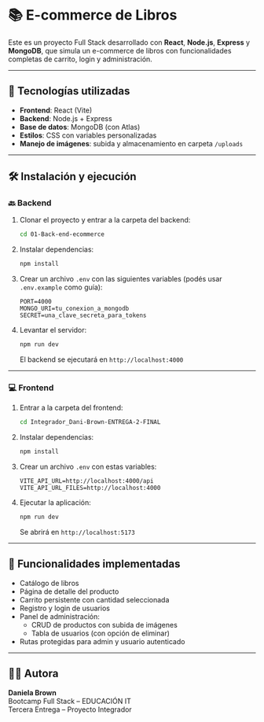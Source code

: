 
# 📚 E-commerce de Libros

Este es un proyecto Full Stack desarrollado con **React**, **Node.js**, **Express** y **MongoDB**, que simula un e-commerce de libros con funcionalidades completas de carrito, login y administración.

---

## 🚀 Tecnologías utilizadas

- **Frontend**: React (Vite)
- **Backend**: Node.js + Express
- **Base de datos**: MongoDB (con Atlas)
- **Estilos**: CSS con variables personalizadas
- **Manejo de imágenes**: subida y almacenamiento en carpeta `/uploads`

---

## 🛠️ Instalación y ejecución

### 🔙 Backend

1. Clonar el proyecto y entrar a la carpeta del backend:
   ```bash
   cd 01-Back-end-ecommerce
   ```

2. Instalar dependencias:
   ```bash
   npm install
   ```

3. Crear un archivo `.env` con las siguientes variables (podés usar `.env.example` como guía):

   ```
   PORT=4000
   MONGO_URI=tu_conexion_a_mongodb
   SECRET=una_clave_secreta_para_tokens
   ```

4. Levantar el servidor:
   ```bash
   npm run dev
   ```

   El backend se ejecutará en `http://localhost:4000`

---

### 💻 Frontend

1. Entrar a la carpeta del frontend:
   ```bash
   cd Integrador_Dani-Brown-ENTREGA-2-FINAL
   ```

2. Instalar dependencias:
   ```bash
   npm install
   ```

3. Crear un archivo `.env` con estas variables:

   ```
   VITE_API_URL=http://localhost:4000/api
   VITE_API_URL_FILES=http://localhost:4000
   ```

4. Ejecutar la aplicación:
   ```bash
   npm run dev
   ```

   Se abrirá en `http://localhost:5173`

---

## 🎯 Funcionalidades implementadas

- Catálogo de libros 
- Página de detalle del producto
- Carrito persistente con cantidad seleccionada
- Registro y login de usuarios
- Panel de administración:
  - CRUD de productos con subida de imágenes
  - Tabla de usuarios (con opción de eliminar)
- Rutas protegidas para admin y usuario autenticado

---

## 👩‍💻 Autora

**Daniela Brown**  
Bootcamp Full Stack – EDUCACIÓN IT  
Tercera Entrega – Proyecto Integrador



